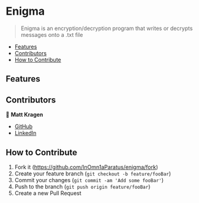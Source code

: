 # Enigma
> Enigma is an encryption/decryption program that writes or decrypts messages onto a .txt file

- [Features](#features)
- [Contributors](#contributors)
- [How to Contribute](#how-to-contribute)

## Features

## Contributors

👤  **Matt Kragen**
- [GitHub](https://github.com/matt-kragen)
- [LinkedIn](https://www.linkedin.com/in/mattkragen/)

## How to Contribute

1. Fork it (<https://github.com/InOmn1aParatus/enigma/fork>)
2. Create your feature branch (`git checkout -b feature/fooBar`)
3. Commit your changes (`git commit -am 'Add some fooBar'`)
4. Push to the branch (`git push origin feature/fooBar`)
5. Create a new Pull Request
